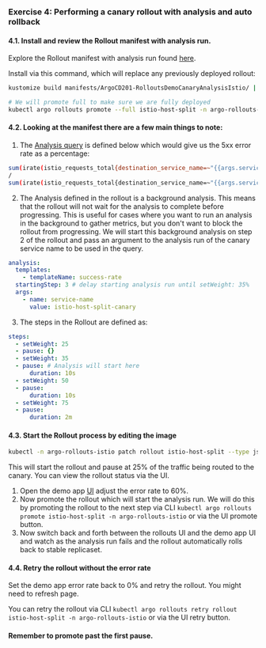 ### Exercise 4: Performing a canary rollout with analysis and auto rollback

#### 4.1. Install and review the Rollout manifest with analysis run.

Explore the Rollout manifest with analysis run found [here](../../manifests/ArgoCD201-RolloutsDemoCanaryAnalysisIstio/).

Install via this command, which will replace any previously deployed rollout:

```sh
kustomize build manifests/ArgoCD201-RolloutsDemoCanaryAnalysisIstio/ | kubectl apply -f -

# We will promote full to make sure we are fully deployed
kubectl argo rollouts promote --full istio-host-split -n argo-rollouts-istio
```

#### 4.2. Looking at the manifest there are a few main things to note:

1. The [Analysis query](../../manifests/ArgoCD201-RolloutsDemoCanaryAnalysisIstio/analysis_template.yaml#19) is defined below which would give us the 5xx error rate as a percentage:

```sh
sum(irate(istio_requests_total{destination_service_name=~"{{args.service-name}}",response_code!~"5.*"}[1m]))
/
sum(irate(istio_requests_total{destination_service_name=~"{{args.service-name}}"}[1m]))
```

2. The Analysis defined in the rollout is a background analysis. This means that the rollout will not wait for the analysis to complete
   before progressing. This is useful for cases where you want to run an analysis in the background to gather metrics, but you don't
   want to block the rollout from progressing. We will start this background analysis on step 2 of the rollout and pass an
   argument to the analysis run of the canary service name to be used in the query.

```yaml
analysis:
  templates:
    - templateName: success-rate
  startingStep: 3 # delay starting analysis run until setWeight: 35%
  args:
    - name: service-name
      value: istio-host-split-canary
```

3. The steps in the Rollout are defined as:

```yaml
steps:
  - setWeight: 25
  - pause: {}
  - setWeight: 35
  - pause: # Analysis will start here
      duration: 10s
  - setWeight: 50
  - pause:
      duration: 10s
  - setWeight: 75
  - pause:
      duration: 2m
```

#### 4.3. Start the Rollout process by editing the image

```sh
kubectl -n argo-rollouts-istio patch rollout istio-host-split --type json --patch '[{"op": "replace", "path": "/spec/template/spec/containers/0/image", "value": "argoproj/rollouts-demo:yellow" }]'
```

This will start the rollout and pause at 25% of the traffic being routed to the canary. You can view the rollout status via the UI.

1. Open the demo app [UI](http://localhost) adjust the error rate to 60%.
1. Now promote the rollout which will start the analysis run. We will do this by promoting the rollout to the next step via CLI `kubectl argo rollouts promote istio-host-split -n argo-rollouts-istio`
   or via the UI promote button.
1. Now switch back and forth between the rollouts UI and the demo app UI and watch as the analysis run fails and the
   rollout automatically rolls back to stable replicaset.

#### 4.4. Retry the rollout without the error rate

Set the demo app error rate back to 0% and retry the rollout. You might need to refresh page.

You can retry the rollout via CLI `kubectl argo rollouts retry rollout istio-host-split -n argo-rollouts-istio` or via the UI retry button.

#### Remember to promote past the first pause.
